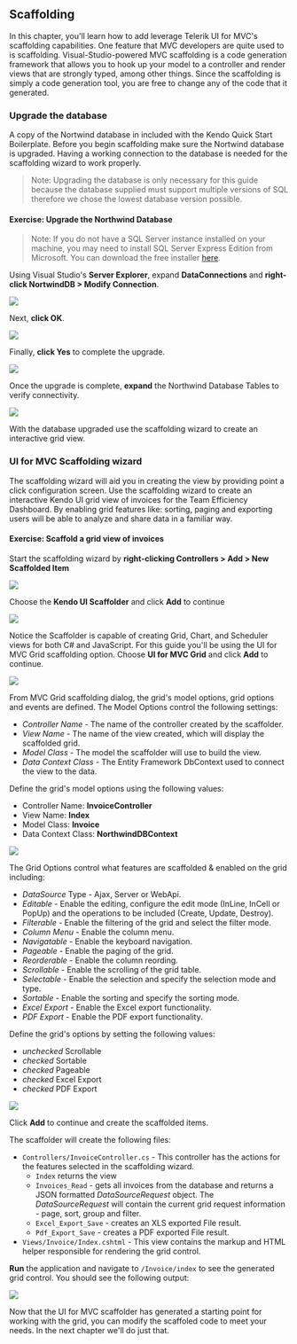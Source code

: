 ## Scaffolding

In this chapter, you'll learn how to add leverage Telerik UI for MVC's scaffolding capabilities. One feature that MVC developers are quite used to is scaffolding. Visual-Studio-powered MVC scaffolding is a code generation framework that allows you to hook up your model to a controller and render views that are strongly typed, among other things. Since the scaffolding is simply a code generation tool, you are free to change any of the code that it generated.

### Upgrade the database

A copy of the Nortwind database in included with the Kendo Quick Start Boilerplate. Before you begin scaffolding make sure the Nortwind database is upgraded.  Having a working connection to the database is needed for the scaffolding wizard to work properly.

> Note: Upgrading the database is only necessary for this guide because the database supplied must support multiple versions of SQL therefore we chose the lowest database version possible.

<h4 class="exercise-start">
    <b>Exercise</b>: Upgrade the Northwind Database
</h4>

> Note: If you do not have a SQL Server instance installed on your machine, you may need to install SQL Server Express Edition from Microsoft. You can download the free installer [here](http://www.microsoft.com/en-us/server-cloud/products/sql-server-editions/sql-server-express.aspx).

Using Visual Studio's **Server Explorer**, expand **DataConnections** and **right-click NortwindDB > Modify Connection**.

![](images/chapter3/upgrade-db-1.jpg)

Next, **click OK**.

![](images/chapter3/upgrade-db-2.jpg)

Finally, **click Yes** to complete the upgrade.

![](images/chapter3/upgrade-db-3.jpg)

Once the upgrade is complete, **expand** the Northwind Database Tables to verify connectivity.

![](images/chapter3/upgrade-db-4.jpg)

<div class="exercise-end"></div>

With the database upgraded use the scaffolding wizard to create an interactive grid view. 

### UI for MVC Scaffolding wizard

The scaffolding wizard will aid you in creating the view by providing point a click configuration screen. Use the scaffolding wizard to create an interactive Kendo UI grid view of invoices for the Team Efficiency Dashboard. By enabling grid features like: sorting, paging and exporting users will be able to analyze and share data in a familiar way.

<h4 class="exercise-start">
    <b>Exercise</b>: Scaffold a grid view of invoices
</h4>

Start the scaffolding wizard by **right-clicking Controllers > Add > New Scaffolded Item**

![](images/chapter3/scaffold-1.jpg)

Choose the **Kendo UI Scaffolder** and click **Add** to continue

![](images/chapter3/scaffold-2.jpg)

Notice the Scaffolder is capable of creating Grid, Chart, and Scheduler views for both C# and JavaScript. For this guide you'll be using the UI for MVC Grid scaffolding option. Choose **UI for MVC Grid** and click **Add** to continue.

![](images/chapter3/scaffold-3.jpg)

From MVC Grid scaffolding dialog, the grid's model options, grid options and events are defined. The Model Options control the following settings:

- *Controller Name* - The name of the controller created by the scaffolder.
- *View Name* - The name of the view created, which will display the scaffolded grid.
- *Model Class* - The model the scaffolder will use to build the view.
- *Data Context Class* - The Entity Framework DbContext used to connect the view to the data.

Define the grid's model options using the following values:

- Controller Name: **InvoiceController**
- View Name: **Index**
- Model Class: **Invoice**
- Data Context Class: **NorthwindDBContext**

![](images/chapter3/scaffold-4.jpg)

The Grid Options control what features are scaffolded & enabled on the grid including:

- *DataSource* Type - Ajax, Server or WebApi.
- *Editable* - Enable the editing, configure the edit mode (InLine, InCell or PopUp) and the operations to be included (Create, Update, Destroy).
- *Filterable* - Enable the filtering of the grid and select the filter mode.
- *Column Menu* - Enable the column menu.
- *Navigatable* - Enable the keyboard navigation.
- *Pageable* - Enable the paging of the grid.
- *Reorderable* - Enable the column reording.
- *Scrollable* - Enable the scrolling of the grid table.
- *Selectable* - Enable the selection and specify the selection mode and type.
- *Sortable* - Enable the sorting and specify the sorting mode.
- *Excel Export* - Enable the Excel export functionality.
- *PDF Export* - Enable the PDF export functionality.

Define the grid's options by setting the following values:

- *unchecked* Scrollable
- *checked* Sortable
- *checked* Pageable
- *checked* Excel Export
- *checked* PDF Export

![](images/chapter3/scaffold-5.jpg)

Click **Add** to continue and create the scaffolded items.

The scaffolder will create the following files:

- `Controllers/InvoiceController.cs` - This controller has the actions for the features selected in the scaffolding wizard.
    - `Index` returns the view
    - `Invoices_Read` - gets all invoices from the database and returns a JSON formatted *DataSourceRequest* object. The *DataSourceRequest* will contain the current grid request information - page, sort, group and filter.
    - `Excel_Export_Save` - creates an XLS exported File result.
    - `Pdf_Export_Save` - creates a PDF exported File result.
- `Views/Invoice/Index.cshtml` - This view contains the markup and HTML helper responsible for rendering the grid control.

**Run** the application and navigate to `/Invoice/index` to see the generated grid control. You should see the following output:

![](images/chapter3/invoices-grid.jpg)

<div class="exercise-end"></div>

Now that the UI for MVC scaffolder has generated a starting point for working with the grid, you can modify the scaffoled code to meet your needs. In the next chapter we'll do just that.